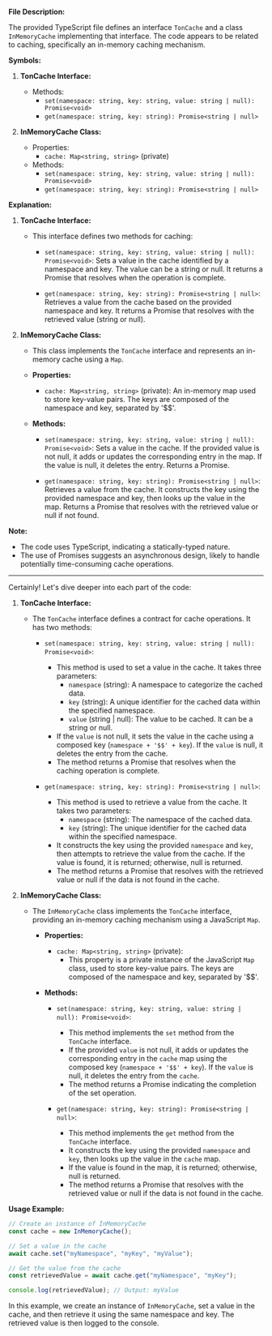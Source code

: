 **File Description:**

The provided TypeScript file defines an interface `TonCache` and a class `InMemoryCache` implementing that interface. The code appears to be related to caching, specifically an in-memory caching mechanism.

**Symbols:**

1. **TonCache Interface:**
    - Methods:
        - `set(namespace: string, key: string, value: string | null): Promise<void>`
        - `get(namespace: string, key: string): Promise<string | null>`

2. **InMemoryCache Class:**
    - Properties:
        - `cache: Map<string, string>` (private)
    - Methods:
        - `set(namespace: string, key: string, value: string | null): Promise<void>`
        - `get(namespace: string, key: string): Promise<string | null>`

**Explanation:**

1. **TonCache Interface:**
    - This interface defines two methods for caching:
        - `set(namespace: string, key: string, value: string | null): Promise<void>`: Sets a value in the cache identified by a namespace and key. The value can be a string or null. It returns a Promise that resolves when the operation is complete.

        - `get(namespace: string, key: string): Promise<string | null>`: Retrieves a value from the cache based on the provided namespace and key. It returns a Promise that resolves with the retrieved value (string or null).

2. **InMemoryCache Class:**
    - This class implements the `TonCache` interface and represents an in-memory cache using a `Map`.

    - **Properties:**
        - `cache: Map<string, string>` (private): An in-memory map used to store key-value pairs. The keys are composed of the namespace and key, separated by '$$'.

    - **Methods:**
        - `set(namespace: string, key: string, value: string | null): Promise<void>`: Sets a value in the cache. If the provided value is not null, it adds or updates the corresponding entry in the map. If the value is null, it deletes the entry. Returns a Promise.

        - `get(namespace: string, key: string): Promise<string | null>`: Retrieves a value from the cache. It constructs the key using the provided namespace and key, then looks up the value in the map. Returns a Promise that resolves with the retrieved value or null if not found.

**Note:**
- The code uses TypeScript, indicating a statically-typed nature.
- The use of Promises suggests an asynchronous design, likely to handle potentially time-consuming cache operations.

***


Certainly! Let's dive deeper into each part of the code:

1. **TonCache Interface:**
    - The `TonCache` interface defines a contract for cache operations. It has two methods:

        - `set(namespace: string, key: string, value: string | null): Promise<void>`:
            - This method is used to set a value in the cache. It takes three parameters:
                - `namespace` (string): A namespace to categorize the cached data.
                - `key` (string): A unique identifier for the cached data within the specified namespace.
                - `value` (string | null): The value to be cached. It can be a string or null.
            - If the `value` is not null, it sets the value in the cache using a composed key (`namespace + '$$' + key`). If the `value` is null, it deletes the entry from the cache.
            - The method returns a Promise that resolves when the caching operation is complete.

        - `get(namespace: string, key: string): Promise<string | null>`:
            - This method is used to retrieve a value from the cache. It takes two parameters:
                - `namespace` (string): The namespace of the cached data.
                - `key` (string): The unique identifier for the cached data within the specified namespace.
            - It constructs the key using the provided `namespace` and `key`, then attempts to retrieve the value from the cache. If the value is found, it is returned; otherwise, null is returned.
            - The method returns a Promise that resolves with the retrieved value or null if the data is not found in the cache.

2. **InMemoryCache Class:**
    - The `InMemoryCache` class implements the `TonCache` interface, providing an in-memory caching mechanism using a JavaScript `Map`.

        - **Properties:**
            - `cache: Map<string, string>` (private):
                - This property is a private instance of the JavaScript `Map` class, used to store key-value pairs. The keys are composed of the namespace and key, separated by '$$'.

        - **Methods:**
            - `set(namespace: string, key: string, value: string | null): Promise<void>`:
                - This method implements the `set` method from the `TonCache` interface.
                - If the provided `value` is not null, it adds or updates the corresponding entry in the `cache` map using the composed key (`namespace + '$$' + key`). If the `value` is null, it deletes the entry from the `cache`.
                - The method returns a Promise indicating the completion of the set operation.

            - `get(namespace: string, key: string): Promise<string | null>`:
                - This method implements the `get` method from the `TonCache` interface.
                - It constructs the key using the provided `namespace` and `key`, then looks up the value in the `cache` map.
                - If the value is found in the map, it is returned; otherwise, null is returned.
                - The method returns a Promise that resolves with the retrieved value or null if the data is not found in the cache.

**Usage Example:**

```typescript
// Create an instance of InMemoryCache
const cache = new InMemoryCache();

// Set a value in the cache
await cache.set("myNamespace", "myKey", "myValue");

// Get the value from the cache
const retrievedValue = await cache.get("myNamespace", "myKey");

console.log(retrievedValue); // Output: myValue
```

In this example, we create an instance of `InMemoryCache`, set a value in the cache, and then retrieve it using the same namespace and key. The retrieved value is then logged to the console.

